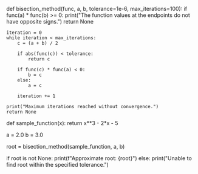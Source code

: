 def bisection_method(func, a, b, tolerance=1e-6, max_iterations=100):
    if func(a) * func(b) >= 0:
        print("The function values at the endpoints do not have opposite signs.")
        return None

    iteration = 0
    while iteration < max_iterations:
        c = (a + b) / 2

        if abs(func(c)) < tolerance:
            return c

        if func(c) * func(a) < 0:
            b = c
        else:
            a = c

        iteration += 1

    print("Maximum iterations reached without convergence.")
    return None

def sample_function(x):
    return x**3 - 2*x - 5

a = 2.0
b = 3.0

root = bisection_method(sample_function, a, b)

if root is not None:
    print(f"Approximate root: {root}")
else:
    print("Unable to find root within the specified tolerance.")
